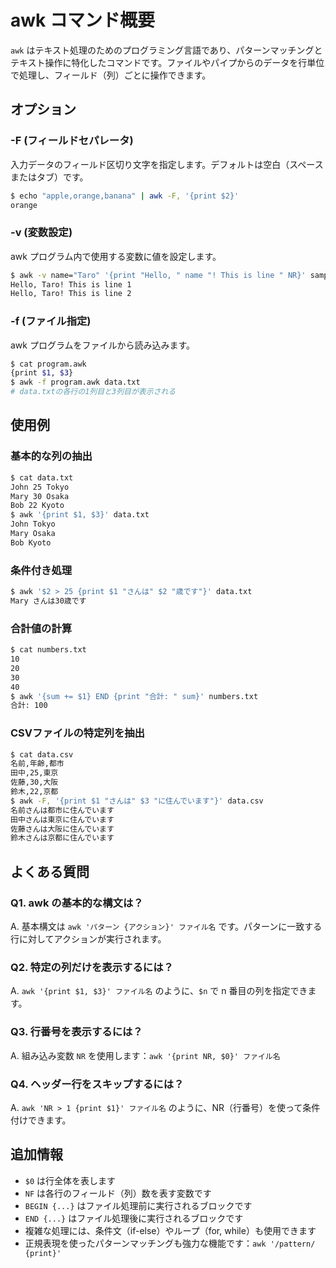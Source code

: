 # awk コマンド概要

`awk` はテキスト処理のためのプログラミング言語であり、パターンマッチングとテキスト操作に特化したコマンドです。ファイルやパイプからのデータを行単位で処理し、フィールド（列）ごとに操作できます。

## オプション

### **-F** (フィールドセパレータ)

入力データのフィールド区切り文字を指定します。デフォルトは空白（スペースまたはタブ）です。

```bash
$ echo "apple,orange,banana" | awk -F, '{print $2}'
orange
```

### **-v** (変数設定)

awk プログラム内で使用する変数に値を設定します。

```bash
$ awk -v name="Taro" '{print "Hello, " name "! This is line " NR}' sample.txt
Hello, Taro! This is line 1
Hello, Taro! This is line 2
```

### **-f** (ファイル指定)

awk プログラムをファイルから読み込みます。

```bash
$ cat program.awk
{print $1, $3}
$ awk -f program.awk data.txt
# data.txtの各行の1列目と3列目が表示される
```

## 使用例

### 基本的な列の抽出

```bash
$ cat data.txt
John 25 Tokyo
Mary 30 Osaka
Bob 22 Kyoto
$ awk '{print $1, $3}' data.txt
John Tokyo
Mary Osaka
Bob Kyoto
```

### 条件付き処理

```bash
$ awk '$2 > 25 {print $1 "さんは" $2 "歳です"}' data.txt
Mary さんは30歳です
```

### 合計値の計算

```bash
$ cat numbers.txt
10
20
30
40
$ awk '{sum += $1} END {print "合計: " sum}' numbers.txt
合計: 100
```

### CSVファイルの特定列を抽出

```bash
$ cat data.csv
名前,年齢,都市
田中,25,東京
佐藤,30,大阪
鈴木,22,京都
$ awk -F, '{print $1 "さんは" $3 "に住んでいます"}' data.csv
名前さんは都市に住んでいます
田中さんは東京に住んでいます
佐藤さんは大阪に住んでいます
鈴木さんは京都に住んでいます
```

## よくある質問

### Q1. awk の基本的な構文は？
A. 基本構文は `awk 'パターン {アクション}' ファイル名` です。パターンに一致する行に対してアクションが実行されます。

### Q2. 特定の列だけを表示するには？
A. `awk '{print $1, $3}' ファイル名` のように、`$n` で n 番目の列を指定できます。

### Q3. 行番号を表示するには？
A. 組み込み変数 `NR` を使用します：`awk '{print NR, $0}' ファイル名`

### Q4. ヘッダー行をスキップするには？
A. `awk 'NR > 1 {print $1}' ファイル名` のように、NR（行番号）を使って条件付けできます。

## 追加情報

- `$0` は行全体を表します
- `NF` は各行のフィールド（列）数を表す変数です
- `BEGIN {...}` はファイル処理前に実行されるブロックです
- `END {...}` はファイル処理後に実行されるブロックです
- 複雑な処理には、条件文（if-else）やループ（for, while）も使用できます
- 正規表現を使ったパターンマッチングも強力な機能です：`awk '/pattern/ {print}'`